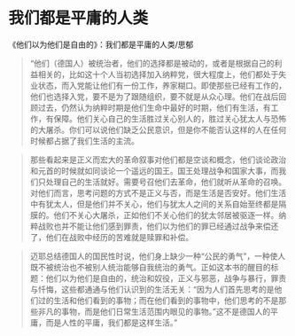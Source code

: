 # 我们都是平庸的人类


《他们以为他们是自由的》：我们都是平庸的人类/思郁

> “他们（德国人）被统治者，他们的选择都是被动的，或者是根据自己的利益相关的，比如这十个人当初选择加入纳粹党，很大程度上，他们都处于失业状态，而入党能让他们有一份工作，养家糊口。即使那些已经有工作的，他们也选择入党，要不是为了跟随组织，要不就是从众心理。他们在战后回顾过去，仍然认为纳粹时期是他们生命中最好的时期，他们有生活，有工作，有保障。他们关心自己的生活胜过关心别人的，胜过关心犹太人与恐怖的大屠杀。你们可以说他们缺乏公民意识，但是你不能否认这样的人在任何时候都占据了我们生活的主流。

> 那些看起来是正义而宏大的革命叙事对他们都是空谈和概念，他们谈论政治和元首的时候就如同谈论一个遥远的国王。国王处理战争和国家大事，而我们只处理自己的生活就好。需要号召他们去革命，他们就听从革命的召唤。对他们而言，思考问题的方式不是正义与否，而是生活是否安好。他们生活中有犹太人，但是他们并不关心，他们与犹太人之间的关系自始至终都是隔膜的。他们不关心大屠杀，正如他们不关心他们的犹太邻居被驱逐一样。纳粹战败也并不能让他们感到罪责，他们以为他们的罪已经通过战争来偿还了，他们在战败中经历的苦难就是赎罪和补偿。

> 迈耶总结德国人的国民性时说，他们身上缺少一种“公民的勇气”，一种使人既不被统治也不被别人统治能够自我统治的勇气。正如这本书的醒目的标题：他们以为他们是自由的，统治和奴役，正义与邪恶，战争与暴行，罪责与忏悔，这些都通通与他们认识到的生活无关：“因为人们首先思考的是他们过的生活和他们看到的事物；而在他们看到的事物中，他们思考的不是那些非凡的事物，而是他们日常生活范围内眼见的事物。”这不是德国人的平庸，而是人性的平庸，我们都是这样生活。”
